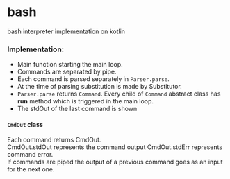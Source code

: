 # bash
bash interpreter implementation on kotlin


### Implementation:

- Main function starting the main loop.
- Commands are separated by pipe. 
- Each command is parsed separately in `Parser.parse`. 
- At the time of parsing substitution is made by Substitutor.
- `Parser.parse` returns `Command`. Every child of `Command` abstract class has **run** method which is triggered in the main loop. 
- The stdOut of the last command is shown


#### `CmdOut` class
Each command  returns CmdOut. <br />
CmdOut.stdOut represents the command output CmdOut.stdErr represents command error. <br />
If commands are piped the output of a previous command goes as an input for the next one.
